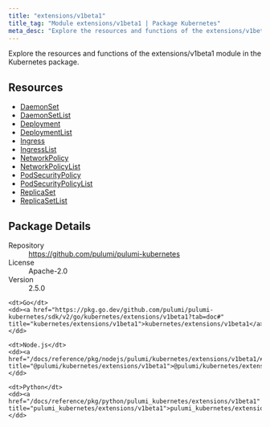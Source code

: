```yaml
---
title: "extensions/v1beta1"
title_tag: "Module extensions/v1beta1 | Package Kubernetes"
meta_desc: "Explore the resources and functions of the extensions/v1beta1 module in the Kubernetes package."
---
```


<!-- WARNING: this file was generated by Pulumi Docs Generator. -->
<!-- Do not edit by hand unless you're certain you know what you are doing! -->

Explore the resources and functions of the extensions/v1beta1 module in the Kubernetes package.

<h2 id="resources">Resources</h2>
<ul class="api">
    <li><a href="daemonset" title="DaemonSet"><span class="symbol resource"></span>DaemonSet</a></li>
    <li><a href="daemonsetlist" title="DaemonSetList"><span class="symbol resource"></span>DaemonSetList</a></li>
    <li><a href="deployment" title="Deployment"><span class="symbol resource"></span>Deployment</a></li>
    <li><a href="deploymentlist" title="DeploymentList"><span class="symbol resource"></span>DeploymentList</a></li>
    <li><a href="ingress" title="Ingress"><span class="symbol resource"></span>Ingress</a></li>
    <li><a href="ingresslist" title="IngressList"><span class="symbol resource"></span>IngressList</a></li>
    <li><a href="networkpolicy" title="NetworkPolicy"><span class="symbol resource"></span>NetworkPolicy</a></li>
    <li><a href="networkpolicylist" title="NetworkPolicyList"><span class="symbol resource"></span>NetworkPolicyList</a></li>
    <li><a href="podsecuritypolicy" title="PodSecurityPolicy"><span class="symbol resource"></span>PodSecurityPolicy</a></li>
    <li><a href="podsecuritypolicylist" title="PodSecurityPolicyList"><span class="symbol resource"></span>PodSecurityPolicyList</a></li>
    <li><a href="replicaset" title="ReplicaSet"><span class="symbol resource"></span>ReplicaSet</a></li>
    <li><a href="replicasetlist" title="ReplicaSetList"><span class="symbol resource"></span>ReplicaSetList</a></li>
</ul>

<h2 id="package-details">Package Details</h2>
<dl class="package-details">
	<dt>Repository</dt>
	<dd><a href="https://github.com/pulumi/pulumi-kubernetes">https://github.com/pulumi/pulumi-kubernetes</a></dd>
	<dt>License</dt>
	<dd>Apache-2.0</dd>
	<dt>Version</dt>
	<dd>2.5.0</dd>
</dl>



<dl class="tabular">

    <dt>Go</dt>
    <dd><a href="https://pkg.go.dev/github.com/pulumi/pulumi-kubernetes/sdk/v2/go/kubernetes/extensions/v1beta1?tab=doc#" title="kubernetes/extensions/v1beta1">kubernetes/extensions/v1beta1</a></dd>

    <dt>Node.js</dt>
    <dd><a href="/docs/reference/pkg/nodejs/pulumi/kubernetes/extensions/v1beta1/#" title="@pulumi/kubernetes/extensions/v1beta1">@pulumi/kubernetes/extensions/v1beta1</a></dd>

    <dt>Python</dt>
    <dd><a href="/docs/reference/pkg/python/pulumi_kubernetes/extensions/v1beta1" title="pulumi_kubernetes/extensions/v1beta1">pulumi_kubernetes/extensions/v1beta1</a></dd>

</dl>

